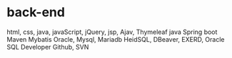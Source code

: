 # back-end
html, css, java, javaScript, jQuery, jsp, Ajav, Thymeleaf
java
Spring boot
Maven
Mybatis
Oracle, Mysql, Mariadb
HeidSQL, DBeaver, EXERD, Oracle SQL Developer
Github, SVN
